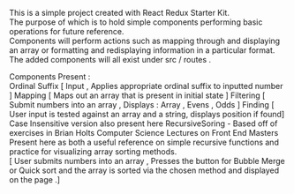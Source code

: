 This is a simple project created with React Redux Starter Kit.  
The purpose of which is to hold simple components performing basic operations for future reference.  
Components will perform actions such as mapping through and displaying an array or formatting and redisplaying information in a particular format.  
The added components will all exist under src / routes .

Components Present :  
Ordinal Suffix [ Input , Applies appropriate ordinal suffix to inputted number ]
Mapping [ Maps out an array that is present in initial state ]
Filtering [ Submit numbers into an array , Displays : Array , Evens , Odds ]
Finding [ User input is tested against an array and a string, displays position if found]
    Case Insensitive version also present here
RecursiveSoring - Based off of exercises in Brian Holts Computer Science Lectures on Front End Masters  
    Present here as both a useful reference on simple recursive functions and practice for visualizing array sorting methods.  
    [ User submits numbers into an array , Presses the button for Bubble Merge or Quick sort and the array is sorted via the chosen method and displayed on the page .]